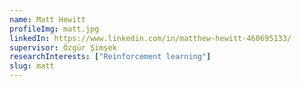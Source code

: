 ```yaml
---
name: Matt Hewitt
profileImg: matt.jpg
linkedIn: https://www.linkedin.com/in/matthew-hewitt-460695133/
supervisor: Özgür Şimşek
researchInterests: ["Reinforcement learning"]
slug: matt
---
```

